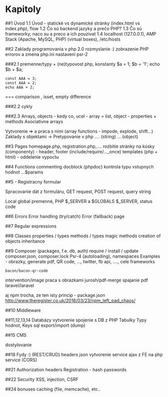 # Kapitoly

##1 Úvod
1.1 Úvod - statické vs dynamické stránky (index.html vs index.php), flow
1.2 Čo sú backend jazyky a prečo PHP?
1.3 Čo sú frameworky, naco su a preco a ich pouzivat
1.4 localhost (127.0.0.1), AMP Stack (Apache, MySQL, PHP) (virtual boxes), /etc/hosts

##2 Zaklady programovania v php
2.0 rozmyslanie :)
zobrazenie PHP errorov a zmena php.ini nastavení
psr-2

###2.1 premenne/typy + (ne)typovost php, konstanty
    $a = 1;
    $b = '1';
    echo $b + $a;

    const AAA = 3;
    const AAA = 2;
    echo AAA + 2;

=== comparison , isset, empty difference

###2.2 cykly

###2.3 Arrays, objects - kedy co, ucel - array = list, object - properties + methods
Asociativne arrays

Vytvorenie => a praca s nimi (array functions - impode, explode, shift…)
	Zaklady s objektami ->
Pretypovanie v php …. (string) … (object)


##3 Pages
homepage.php, registration.php,....
rozbitie stránky na kúsky (componenty) - header, footer (include/require/..._once)
templates (php + html) - oddelenie vypoctu

##4 Functions
commenting
docblock (phpdoc)
kontrola typu vstupnych hodnot
…$params


##5 - Registracny formular

Spracovanie dát z formuláru, GET request, POST request, query string

Local global premenné, PHP $_SERVER a $GLOBALS
$_SERVER, status code


##6 Errors
Error handling (try/catch)
Error (fallback) page

##7 Regular expressions

##8 Classes
properties / types
methods / types
magic methods
creation of objects
inheritance


##9 Composer (packages, f.e. db, auth)
require / install / update
composer.json, composer.lock
Psr-4 (autoloading), namespaces
Examples - obrazky, generate pdf, QR code, …, twitter, fb api, …., cele frameworks


	bacon/bacon-qr-code
intervention/image praca s obrazkami
jurosh/pdf-merge spajanie pdf
laravel/laravel

aj npm trocha, ze ten isty princip - package.json
http://www.theregister.co.uk/2016/03/23/npm_left_pad_chaos/


##10 Middleware

##11,12,13,14 Databázy
vytvorenie
spojenie s DB z PHP
Tabulky
Typy hodnot, Keys
sql export/import (dump)

##15 CMS

dostylovanie 

##18 Fydy :)  (REST/CRUD)
headers
json
vytvorenie service
ajax z FE na php service (CORS)

##21 Authorization
headers
Registration - hash passwords

##22 Security
XSS, injection, CSRF

##24 bonuses
caching (file, memcache), etc..
